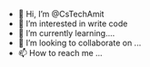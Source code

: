- 👋 Hi, I’m @CsTechAmit
- 👀 I’m interested in write code
- 🌱 I’m currently learning....
- 💞️ I’m looking to collaborate on ...
- 📫 How to reach me ...

<!---
CsTechAmit/CsTechAmit is a ✨ special ✨ repository because its `README.md` (this file) appears on your GitHub profile.
You can click the Preview link to take a look at your changes.
--->
